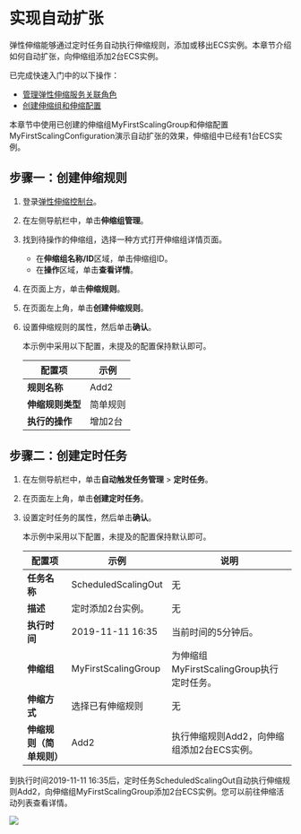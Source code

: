 # 实现自动扩张

弹性伸缩能够通过定时任务自动执行伸缩规则，添加或移出ECS实例。本章节介绍如何自动扩张，向伸缩组添加2台ECS实例。

已完成快速入门中的以下操作：

-   [管理弹性伸缩服务关联角色](/cn.zh-CN/快速入门/管理弹性伸缩服务关联角色.md)
-   [创建伸缩组和伸缩配置](/cn.zh-CN/快速入门/创建伸缩组和伸缩配置.md)

本章节中使用已创建的伸缩组MyFirstScalingGroup和伸缩配置MyFirstScalingConfiguration演示自动扩张的效果，伸缩组中已经有1台ECS实例。

## 步骤一：创建伸缩规则

1.  登录[弹性伸缩控制台](https://essnew.console.aliyun.com/)。

2.  在左侧导航栏中，单击**伸缩组管理**。

3.  找到待操作的伸缩组，选择一种方式打开伸缩组详情页面。

    -   在**伸缩组名称/ID**区域，单击伸缩组ID。
    -   在**操作**区域，单击**查看详情**。
4.  在页面上方，单击**伸缩规则**。

5.  在页面左上角，单击**创建伸缩规则**。

6.  设置伸缩规则的属性，然后单击**确认**。

    本示例中采用以下配置，未提及的配置保持默认即可。

    |配置项|示例|
    |---|--|
    |**规则名称**|Add2|
    |**伸缩规则类型**|简单规则|
    |**执行的操作**|增加2台|


## 步骤二：创建定时任务

1.  在左侧导航栏中，单击**自动触发任务管理** \> **定时任务**。

2.  在页面左上角，单击**创建定时任务**。

3.  设置定时任务的属性，然后单击**确认**。

    本示例中采用以下配置，未提及的配置保持默认即可。

    |配置项|示例|说明|
    |---|--|--|
    |**任务名称**|ScheduledScalingOut|无|
    |**描述**|定时添加2台实例。|无|
    |**执行时间**|2019-11-11 16:35|当前时间的5分钟后。|
    |**伸缩组**|MyFirstScalingGroup|为伸缩组MyFirstScalingGroup执行定时任务。|
    |**伸缩方式**|选择已有伸缩规则|无|
    |**伸缩规则（简单规则）**|Add2|执行伸缩规则Add2，向伸缩组添加2台ECS实例。|


到执行时间2019-11-11 16:35后，定时任务ScheduledScalingOut自动执行伸缩规则Add2，向伸缩组MyFirstScalingGroup添加2台ECS实例。您可以前往伸缩活动列表查看详情。

![](https://static-aliyun-doc.oss-cn-hangzhou.aliyuncs.com/assets/img/zh-CN/6940317951/p68058.png)

